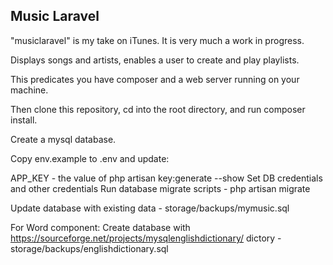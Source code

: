 ## Music Laravel

"musiclaravel"  is my take on iTunes.  It is very much a work in progress.

Displays songs and artists, enables a user to create and play playlists.

This predicates you have composer and a web server running on your machine.

Then clone this repository, cd into the root directory, and run composer install.

Create a mysql database.

Copy env.example to .env and update:

APP_KEY - the value of php artisan key:generate --show
Set DB credentials and other credentials
Run database migrate scripts - php artisan migrate

Update database with existing data - storage/backups/mymusic.sql

For Word component:
Create database with https://sourceforge.net/projects/mysqlenglishdictionary/ dictory - storage/backups/englishdictionary.sql